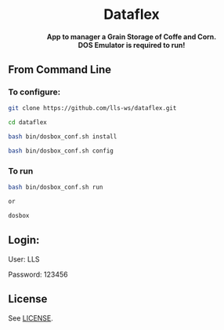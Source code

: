 <h1 align="center">
  Dataflex
</h1>

<h4 align="center">
  App to manager a Grain Storage of Coffe and Corn.
  <br>
  DOS Emulator is required to run!
</h4>


## From Command Line

### To configure:

```bash
git clone https://github.com/lls-ws/dataflex.git

cd dataflex

bash bin/dosbox_conf.sh install

bash bin/dosbox_conf.sh config

```


### To run

```bash
bash bin/dosbox_conf.sh run

or

dosbox

```

## Login:

User: LLS

Password: 123456


## License

See [LICENSE](LICENSE).
